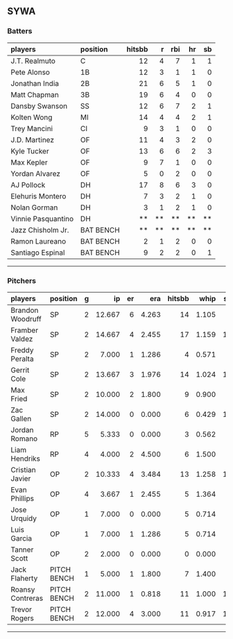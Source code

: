 ## SYWA

### Batters

 
|players            |position  | hitsbb|  r| rbi| hr| sb| 
|:------------------|:---------|------:|--:|---:|--:|--:| 
|J.T. Realmuto      |C         |     12|  4|   7|  1|  1| 
|Pete Alonso        |1B        |     12|  3|   1|  1|  0| 
|Jonathan India     |2B        |     21|  6|   5|  1|  0| 
|Matt Chapman       |3B        |     19|  6|   4|  0|  0| 
|Dansby Swanson     |SS        |     12|  6|   7|  2|  1| 
|Kolten Wong        |MI        |     14|  4|   4|  2|  1| 
|Trey Mancini       |CI        |      9|  3|   1|  0|  0| 
|J.D. Martinez      |OF        |     11|  4|   3|  2|  0| 
|Kyle Tucker        |OF        |     13|  6|   6|  2|  3| 
|Max Kepler         |OF        |      9|  7|   1|  0|  0| 
|Yordan Alvarez     |OF        |      5|  0|   2|  0|  0| 
|AJ Pollock         |DH        |     17|  8|   6|  3|  0| 
|Elehuris Montero   |DH        |      7|  3|   2|  1|  0| 
|Nolan Gorman       |DH        |      3|  1|   2|  1|  0| 
|Vinnie Pasquantino |DH        |     **| **|  **| **| **| 
|Jazz Chisholm Jr.  |BAT BENCH |     **| **|  **| **| **| 
|Ramon Laureano     |BAT BENCH |      2|  1|   2|  0|  0| 
|Santiago Espinal   |BAT BENCH |      9|  2|   2|  0|  1| 


* * *

### Pitchers

 
|players          |position    |  g|     ip| er|   era| hitsbb|  whip| so|  w| sv| 
|:----------------|:-----------|--:|------:|--:|-----:|------:|-----:|--:|--:|--:| 
|Brandon Woodruff |SP          |  2| 12.667|  6| 4.263|     14| 1.105|  9|  0|  0| 
|Framber Valdez   |SP          |  2| 14.667|  4| 2.455|     17| 1.159| 19|  1|  0| 
|Freddy Peralta   |SP          |  2|  7.000|  1| 1.286|      4| 0.571|  6|  0|  0| 
|Gerrit Cole      |SP          |  2| 13.667|  3| 1.976|     14| 1.024| 18|  1|  0| 
|Max Fried        |SP          |  2| 10.000|  2| 1.800|      9| 0.900|  9|  1|  0| 
|Zac Gallen       |SP          |  2| 14.000|  0| 0.000|      6| 0.429| 14|  2|  0| 
|Jordan Romano    |RP          |  5|  5.333|  0| 0.000|      3| 0.562|  8|  0|  4| 
|Liam Hendriks    |RP          |  4|  4.000|  2| 4.500|      6| 1.500|  6|  1|  3| 
|Cristian Javier  |OP          |  2| 10.333|  4| 3.484|     13| 1.258| 15|  1|  0| 
|Evan Phillips    |OP          |  4|  3.667|  1| 2.455|      5| 1.364|  3|  1|  0| 
|Jose Urquidy     |OP          |  1|  7.000|  0| 0.000|      5| 0.714|  8|  1|  0| 
|Luis Garcia      |OP          |  1|  7.000|  1| 1.286|      5| 0.714|  7|  0|  0| 
|Tanner Scott     |OP          |  2|  2.000|  0| 0.000|      0| 0.000|  5|  0|  0| 
|Jack Flaherty    |PITCH BENCH |  1|  5.000|  1| 1.800|      7| 1.400|  6|  0|  0| 
|Roansy Contreras |PITCH BENCH |  2| 11.000|  1| 0.818|     11| 1.000| 12|  1|  0| 
|Trevor Rogers    |PITCH BENCH |  2| 12.000|  4| 3.000|     11| 0.917| 13|  0|  0| 


* * *



